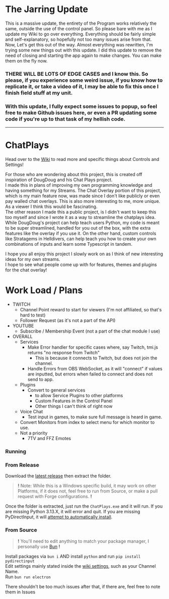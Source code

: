 # The Jarring Update
This is a massive update, the entirety of the Program works relatively the same, outside the use of the control panel. So please bare with me as I update my Wiki to go over everything. Everything should be fairly simple and self-explanatory, so hopefully not too many issues arise from that.  
Now, Let's get this out of the way. Almost everything was rewritten, I'm trying some new things out with this update. I did this update to remove the need of closing and starting the app again to make changes. You can make them on the fly now.  
### **THERE WILL BE LOTS OF EDGE CASES** and I know this. So please, if you experience some weird issue, if you know how to replicate it, or take a video of it, I may be able to fix this once I finish field stuff at my unit.  
### With this update, I fully expect some issues to popup, so feel free to make Github issues here, or even a PR updating some code if you're up to that task of my hellish code.

---

# ChatPlays
Head over to the [Wiki](https://github.com/AlgorithmicPolicyIndex/ChatPlays/wiki) to read more and specific things about Controls and Settings!  

For those who are wondering about this project, this is created off inspiration of DougDoug and his Chat Plays project.  
I made this in plans of improving my own programming knowledge and having something for my Streams. The Chat Overlay portion of this project, which is my main feature now, was made since I don't like publicly or even pay walled chat overlays. This is also more interesting to me, more unique. As a viewer I think this would be fascinating.  
The other reason I made this a public project, is I didn't want to keep this too myself and since I wrote it as a way to streamline the chatplays idea.  
While DougDoug's project can help teach users Python, my code is meant to be super streamlined, handled for you out of the box, with the extra features like the overlay if you use it. On the other hand, custom controls like Stratagems in Helldivers, can help teach you how to create your own combinations of inputs and learn some Typescript in tandem.

I hope you all enjoy this project I slowly work on as I think of new interesting ideas for my own streams.  
I hope to see what people come up with for features, themes and plugins for the chat overlay!

# Work Load / Plans
  - TWITCH
      - Channel Point reward to start for viewers (I'm not affiliated, so that's hard to test)
      - Follower Request (as it's not a part of the API)
  - YOUTUBE
      - Subscribe / Membership Event (not a part of the chat module I use)
  - OVERALL
      - Services
        - Make Error handler for specific cases where, say Twitch, tmi.js returns "no response from Twitch"
          - This is because it connects to Twitch, but does not join the channel.
        - Handle Errors from OBS WebSocket, as it will "connect" if values are inputted, but errors when failed to connect and does not send to app.
      - Plugins
        - Convert to general services
          - to allow Service Plugins to other platforms
          - Custom Features in the Control Panel
          - Other things I can't think of right now
      - Voice Chat
         - Test input in games, to make sure full message is heard in game.
      - Convert Monitors from index to select menu for which monitor to use.
      - Not a priority
           - 7TV and FFZ Emotes

### Running
### From Release
Download the [latest release](https://github.com/AlgorithmicPolicyIndex/ChatPlays/releases/latest) then extract the folder.
> **!** Note: While this is a Windows specific build, it may work on other Platforms, if it does not, feel free to run from Source, or make a pull request with Forge configurations. **!**

Once the folder is extracted, just run the `ChatPlays.exe` and it will run.
If you are missing Python 3.13.X, it will error and quit. If you are missing PyDirectInput, it will [attempt to automatically install](https://github.com/AlgorithmicPolicyIndex/ChatPlays/blob/main/src/index.ts#L50-L72).
### From Source
> **!** You'll need to edit anything to match your package manager, I personally use [Bun](https://bun.sh) **!**

Install packages via `bun i` AND install `python` and run `pip install pydirectinput`  
Edit settings mainly stated inside the [wiki settings](https://github.com/AlgorithmicPolicyIndex/ChatPlays/wiki/Settings#main-settings), such as your Channel Name.  
Run `bun run electron`  

There shouldn't be too much issues after that, if there are, feel free to note them in Issues
